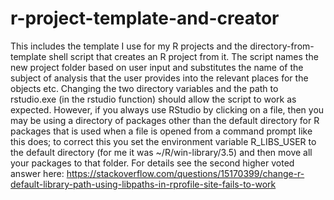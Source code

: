 # r-project-template-and-creator
This includes the template I use for my R projects and the directory-from-template shell script that creates an R project from it. The script names the new project folder based on user input and substitutes the name of the subject of analysis that the user provides into the relevant places for the objects etc.
Changing the two directory variables and the path to rstudio.exe (in the rstudio function) should allow the script to work as expected.
However, if you always use RStudio by clicking on a file, then you may be using a directory of packages other than the default directory for R packages that is used when a file is opened from a command prompt like this does; to correct this you set the environment variable R_LIBS_USER to the default directory (for me it was ~/R/win-library/3.5) and then move all your packages to that folder. For details see the second higher voted answer here:
https://stackoverflow.com/questions/15170399/change-r-default-library-path-using-libpaths-in-rprofile-site-fails-to-work
